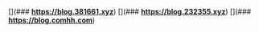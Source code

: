 [](### **https://blog.381661.xyz**)
[](### **https://blog.232355.xyz**)
[](### **https://blog.comhh.com**)
